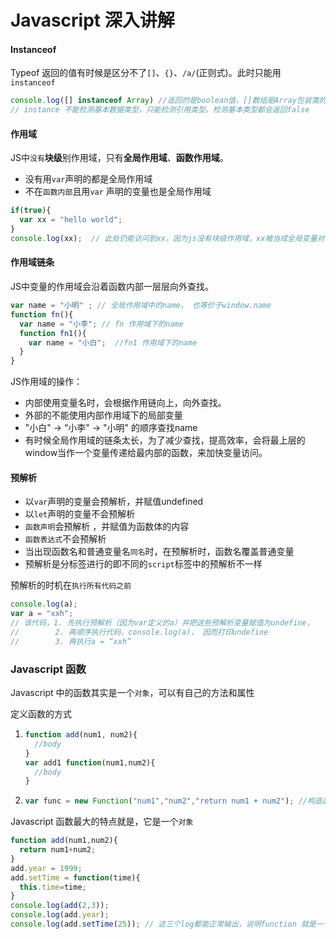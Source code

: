 # Javascript 深入讲解



#### Instanceof

Typeof 返回的值有时候是区分不了``[]``、``{}``、``/a/``(正则式)。此时只能用``instanceof``

```javascript
console.log([] instanceof Array) //返回的是boolean值，[]数组是Array包装类的实例
// instance 不能检测基本数据类型，只能检测引用类型。检测基本类型都会返回false
```



#### 作用域

JS中``没有``**块级**别作用域，只有**全局作用域**、**函数作用域**。

- 没有用``var``声明的都是全局作用域
- 不在``函数内部``且用``var`` 声明的变量也是全局作用域

```javascript
if(true){
  var xx = "hello world";
}
console.log(xx);  // 此处仍能访问到xx，因为js没有块级作用域，xx被当成全局变量对待。
```

#### 作用域链条

JS中变量的作用域会沿着函数内部一层层向外查找。

```javascript
var name = "小明" ; // 全局作用域中的name， 也等价于window.name
function fn(){
  var name = "小李"; // fn 作用域下的name
  function fn1(){
    var name = "小白";  //fn1 作用域下的name     
  }
}
```

JS作用域的操作：

- 内部使用变量名时，会根据作用链向上，向外查找。
- 外部的不能使用内部作用域下的局部变量
- "小白" -> “小李" -> "小明" 的顺序查找name
- 有时候全局作用域的链条太长，为了减少查找，提高效率，会将最上层的window当作一个变量传递给最内部的函数，来加快变量访问。

#### 预解析

- 以``var``声明的变量会预解析，并赋值undefined
- 以``let``声明的变量不会预解析
-  ``函数声明``会预解析 ，并赋值为函数体的内容
- ``函数表达式``不会预解析
- 当出现函数名和普通变量名``同名``时，在预解析时，函数名覆盖普通变量
- 预解析是分标签进行的即不同的``script``标签中的预解析不一样

预解析的时机在``执行所有代码之前``

```javascript
console.log(a);
var a = "xxh";
// 该代码，1. 先执行预解析（因为var定义的a）并把这些预解析变量赋值为undefine，
//        2. 再顺序执行代码，console.log(a)， 因而打印undefine
//        3. 再执行a = “xxh”
```



### Javascript 函数

Javascript 中的函数其实是一个``对象``，可以有自己的方法和属性

定义函数的方式

1. ```javascript
   function add(num1, num2){
     //body
   }
   var add1 function(num1,num2){
     //body
   }
   ```

2. ```javascript
   var func = new Function("num1","num2","return num1 + num2"); //构造函数的参数必须以字符串形式传递
   ```

Javascript 函数最大的特点就是，它是一个``对象``

```javascript
function add(num1,num2){
  return num1+num2;
}
add.year = 1999;
add.setTime = function(time){
  this.time=time;
}
console.log(add(2,3));
console.log(add.year);
console.log(add.setTime(25)); // 这三个log都能正常输出，说明function 就是一个对象
```

